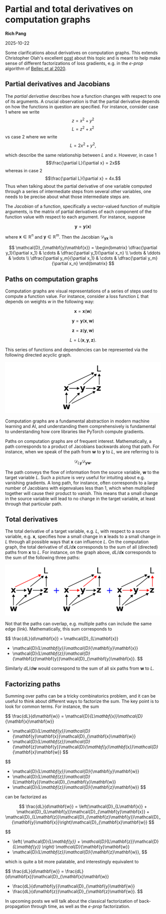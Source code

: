 # Partial and total derivatives on computation graphs
**Rich Pang**

2025-10-22

Some clarifications about derivatives on computation graphs. This extends Christopher Olah's excellent [post](https://colah.github.io/posts/2015-08-Backprop/) about this topic and is meant to help make sense of different factorizations of loss gradients, e.g. in the *e-prop* algorithm of [Bellec et al 2020](https://www.nature.com/articles/s41467-020-17236-y).

## Partial derivatives and Jacobians

The *partial derivative* describes how a function changes with respect to one of its arguments.
A crucial observation is that the partial derivative depends on how the functions in question are specified.
For instance, consider case 1 where we write
$$z = x^2 + y^2$$
$$L = z^2 + x^2$$
vs case 2 where we write
$$L = 2x^2 + y^2,$$

which describe the same relationship between $L$ and $x$.
However, in case 1 
$$\frac{\partial L}{\partial x} = 2x$$
whereas in case 2
$$\frac{\partial L}{\partial x} = 4x.$$
Thus when talking about the partial derivative of one variable computed through a series of intermediate steps from several other variables, one needs to be precise about what those intermediate steps are.

The *Jacobian* of a function, specifically a vector-valued function of multiple arguments, is the matrix of partial derivatives of each component of the function value with respect to each argument.
For instance, suppose

$$\mathbf{y} = \mathbf{y}(\mathbf{x})$$

where $\mathbf{x} \in \mathbb{R}^n$ and $\mathbf{y} \in \mathbb{R}^m$. 
Then the Jacobian $\mathcal{D}_{\mathbf{y}\mathbf{x}}$ is

$$
\mathcal{D}_{\mathbf{y}\mathbf{x}} = 
\begin{bmatrix}
\dfrac{\partial y_1}{\partial x_1} & \cdots & \dfrac{\partial y_1}{\partial x_n} \\
\vdots & \ddots & \vdots \\
\dfrac{\partial y_m}{\partial x_1} & \cdots & \dfrac{\partial y_m}{\partial x_n}
\end{bmatrix}
$$

## Paths on computation graphs

Computation graphs are visual representations of a series of steps used to compute a function value.
For instance, consider a loss function $L$ that depends on weights $w$ in the following way:

$$\mathbf{x} = \mathbf{x}(\mathbf{w})$$

$$\mathbf{y} = \mathbf{y}(\mathbf{x}, \mathbf{w})$$

$$\mathbf{z} = \mathbf{z}(\mathbf{y}, \mathbf{w})$$

$$L = L(\mathbf{x}, \mathbf{y}, \mathbf{z}).$$

This series of functions and dependencies can be represented via the following directed acyclic graph.

![computation graph example](comp_graph_example.png)

Computation graphs are a fundamental abstraction in modern machine learning and AI, and understanding them comprehensively is fundamental to understanding how core libraries like PyTorch compute gradients.

Paths on computation graphs are of frequent interest.
Mathematically, a path corresponds to a product of Jacobians backwards along that path.
For instance, when we speak of the path from $\mathbf{w}$ to $\mathbf{y}$ to $L$, we are referring to is

$$
\mathcal{D}_{L\mathbf{y}} \mathcal{D}_{\mathbf{y} \mathbf{w}}.
$$

The path conveys the flow of information from the source variable, $\mathbf{w}$ to the target variable $L$. 
Such a picture is very useful for intuiting about e.g. vanishing gradients.
A long path, for instance, often corresponds to a large number of Jacobians with eigenvalues less than 1, which when multiplied together will cause their product to vanish.
This means that a small change in the source variable will lead to no change in the target variable, at least through that particular path.

## Total derivatives

The total derivative of a target variable, e.g. $L$, with respect to a source variable, e.g. $\mathbf{x}$, specifies how a small change in $\mathbf{x}$ leads to a small change in $L$ through all possible ways that $\mathbf{x}$ can influence $L$.
On the computation graph, the total derivative of $dL/d\mathbf{x}$ corresponds to the sum of all (directed) paths from $\mathbf{x}$ to $L$.
For instance, on the graph above, $dL/d\mathbf{x}$ corresponds to the sum of the following three paths:

![All paths from x to L](comp_graph_sum_of_paths_example.png)

Not that the paths can overlap, e.g. multiple paths can include the same edge (link). Mathematically, this sum corresponds to

$$
\frac{dL}{d\mathbf{x}} = 
\mathcal{D}_{L\mathbf{x}}
+ \mathcal{D}_{L\mathbf{y}}\mathcal{D}_{\mathbf{y}\mathbf{x}}
+ \mathcal{D}_{L\mathbf{z}}\mathcal{D}_{\mathbf{z}\mathbf{y}}\mathcal{D}_{\mathbf{y}\mathbf{x}}.
$$

Similarly $dL/d\mathbf{w}$ would correspond to the sum of all six paths from $\mathbf{w}$ to $L$.

## Factorizing paths

Summing over paths can be a tricky combinatorics problem, and it can be useful to think about different ways to factorize the sum.
The key point is to look for common terms.
For instance, the sum

$$
\frac{dL}{d\mathbf{w}} 
= \mathcal{D}_{L\mathbf{x}}\mathcal{D}_{\mathbf{x}\mathbf{w}}
+ \mathcal{D}_{L\mathbf{y}}\mathcal{D}_{\mathbf{y}\mathbf{x}}\mathcal{D}_{\mathbf{x}\mathbf{w}}
+ \mathcal{D}_{L\mathbf{z}}\mathcal{D}_{\mathbf{z}\mathbf{y}}\mathcal{D}_{\mathbf{y}\mathbf{x}}\mathcal{D}_{\mathbf{x}\mathbf{w}}
$$

$$
+ \mathcal{D}_{L\mathbf{y}}\mathcal{D}_{\mathbf{y}\mathbf{w}}
+ \mathcal{D}_{L\mathbf{z}}\mathcal{D}_{L\mathbf{y}}\mathcal{D}_{\mathbf{y}\mathbf{w}}
+ \mathcal{D}_{L\mathbf{z}}\mathcal{D}_{\mathbf{z}\mathbf{w}}
$$

can be factorized as

$$
\frac{dL}{d\mathbf{w}} =
\left(\mathcal{D}_{L\mathbf{x}} + \mathcal{D}_{L\mathbf{y}}\mathcal{D}_{\mathbf{y}\mathbf{x}} + 
\mathcal{D}_{L\mathbf{z}}\mathcal{D}_{\mathbf{z}\mathbf{y}}\mathcal{D}_{\mathbf{y}\mathbf{x}}\right)\mathcal{D}_{\mathbf{x}\mathbf{w}}
$$

$$
+ \left(
\mathcal{D}_{L\mathbf{y}} + \mathcal{D}_{L\mathbf{z}}\mathcal{D}_{L\mathbf{y}}
\right)
\mathcal{D}_{\mathbf{y}\mathbf{w}}
+ \mathcal{D}_{L\mathbf{z}}\mathcal{D}_{\mathbf{z}\mathbf{w}},
$$

which is quite a bit more palatable, and interestingly equivalent to 

$$
\frac{dL}{d\mathbf{w}} =
\frac{dL}{d\mathbf{x}}\mathcal{D}_{\mathbf{x}\mathbf{w}}
+ \frac{dL}{d\mathbf{y}}\mathcal{D}_{\mathbf{y}\mathbf{w}}
+ \frac{dL}{d\mathbf{z}}\mathcal{D}_{\mathbf{z}\mathbf{w}}.
$$


In upcoming posts we will talk about the classical factorization of back-propagation through time, as well as the *e-prop* factorization.